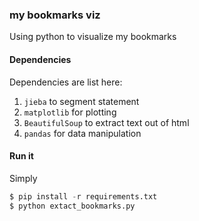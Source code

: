 ### my bookmarks viz

Using python to visualize my bookmarks

#### Dependencies

Dependencies are list here:

1.  `jieba` to segment statement
2.  `matplotlib` for plotting
3.  `BeautifulSoup` to extract text out of html
4.  `pandas` for data manipulation

#### Run it

Simply

```python
$ pip install -r requirements.txt
$ python extact_bookmarks.py
```